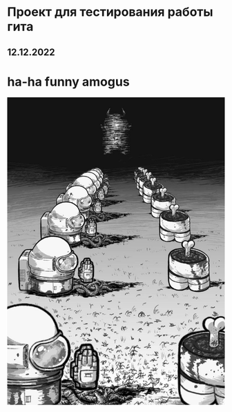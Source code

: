 # Проект для тестирования работы гита
## 12.12.2022

# ha-ha funny amogus
![amoguses](./amoguses-pics/divided-amoguses.jpg)